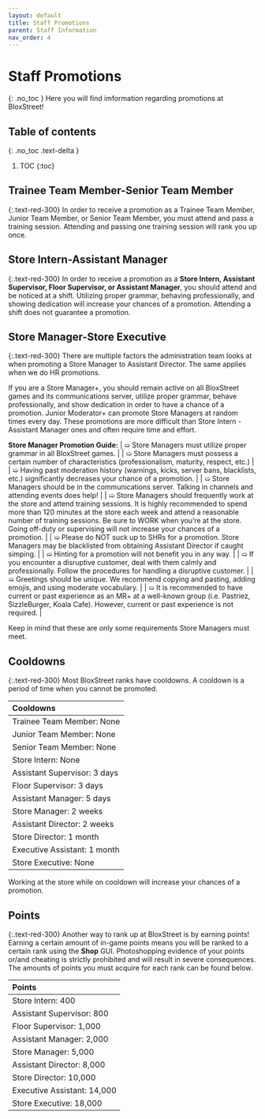 ```yaml
---
layout: default
title: Staff Promotions
parent: Staff Information
nav_order: 4
---
```


# Staff Promotions
{: .no_toc }
Here you will find imformation regarding promotions at BloxStreet! 

## Table of contents
{: .no_toc .text-delta }

1. TOC
{:toc}

## Trainee Team Member-Senior Team Member
{:.text-red-300}
In order to receive a promotion as a Trainee Team Member, Junior Team Member, or Senior Team Member, you must attend and pass a training session. Attending and passing one training session will rank you up once.

## Store Intern-Assistant Manager
{:.text-red-300}
In order to receive a promotion as a **Store Intern, Assistant Supervisor, Floor Supervisor, or Assistant Manager**, you should attend and be noticed at a shift. Utilizing proper grammar, behaving professionally, and showing dedication will increase your chances of a promotion. Attending a shift does not guarantee a promotion.

## Store Manager-Store Executive
{:.text-red-300}
There are multiple factors the administration team looks at when promoting a Store Manager to Assistant Director. The same applies when we do HR promotions.

If you are a Store Manager+, you should remain active on all BloxStreet games and its communications server, utilize proper grammar, behave professionally, and show dedication in order to have a chance of a promotion. Junior Moderator+ can promote Store Managers at random times every day. These promotions are more difficult than Store Intern - Assistant Manager ones and often require time and effort.

**Store Manager Promotion Guide:**
| ➯ Store Managers must utilize proper grammar in all BloxStreet games. |
| ➯ Store Managers must possess a certain number of characteristics (professionalism, maturity, respect, etc.) | 
| ➯ Having past moderation history (warnings, kicks, server bans, blacklists, etc.) significantly decreases your chance of a promotion. |
| ➯ Store Managers should be in the communications server. Talking in channels and attending events does help! |
| ➯ Store Managers should frequently work at the store and attend training sessions. It is highly recommended to spend more than 120 minutes at the store each week and attend a reasonable number of training sessions. Be sure to WORK when you’re at the store. Going off-duty or supervising will not increase your chances of a promotion. |
| ➯ Please do NOT suck up to SHRs for a promotion. Store Managers may be blacklisted from obtaining Assistant Director if caught simping. |
| ➯ Hinting for a promotion will not benefit you in any way. |
| ➯ If you encounter a disruptive customer, deal with them calmly and professionally. Follow the procedures for handling a disruptive customer. |
| ➯ Greetings should be unique. We recommend copying and pasting, adding emojis, and using moderate vocabulary. |
| ➯ It is recommended to have current or past experience as an MR+ at a well-known group (i.e. Pastriez, SizzleBurger, Koala Cafe). However, current or past experience is not required. |

Keep in mind that these are only some requirements Store Managers must meet.

## Cooldowns 
{:.text-red-300}
Most BloxStreet ranks have cooldowns. A cooldown is a period of time when you cannot be promoted.

| Cooldowns | 
|:----------|
| Trainee Team Member: None |
| Junior Team Member: None |
| Senior Team Member: None |
| Store Intern: None |
| Assistant Supervisor: 3 days |
| Floor Supervisor: 3 days |
| Assistant Manager: 5 days |
| Store Manager: 2 weeks |
| Assistant Director: 2 weeks |
| Store Director: 1 month |
| Executive Assistant: 1 month |
| Store Executive: None |

Working at the store while on cooldown will increase your chances of a promotion.

## Points 
{:.text-red-300}
Another way to rank up at BloxStreet is by earning points! Earning a certain amount of in-game points means you will be ranked to a certain rank using the **Shop** GUI. Photoshopping evidence of your points or/and cheating is strictly prohibited and will result in severe consequences. The amounts of points you must acquire for each rank can be found below.

| Points | 
|:----------|
| Store Intern: 400 |
| Assistant Supervisor: 800 |
| Floor Supervisor: 1,000 |
| Assistant Manager: 2,000 |
| Store Manager: 5,000 |
| Assistant Director: 8,000 |
| Store Director: 10,000 |
| Executive Assistant: 14,000 |
| Store Executive: 18,000 |
